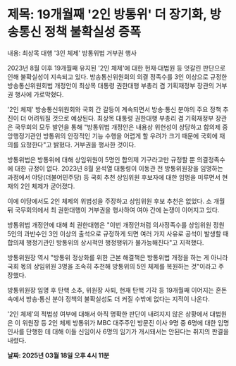 # **제목: 19개월째 '2인 방통위' 더 장기화, 방송통신 정책 불확실성 증폭**

  내용: 최상목 대행 '3인 체제' 방통위법 거부권 행사

2023년 8월 이후 19개월째 유지된 '2인 체제'에 대한 헌재·대법원 등 엇갈린 판단으로 인해 불확실성이 지속되고 있다. 방송통신위원회의 의결 정족수를 3인 이상으로 규정한 방송통신위원회법 개정안이 최상목 대통령 권한대행 부총리 겸 기획재정부 장관의 거부권 행사에 가로막혔다. 

'2인 체제' 방송통신위원회와 국회 간 갈등이 계속되면서 방송·통신 분야의 주요 정책 추진이 더 어려워질 것으로 예상된다. 최상목 대통령 권한대행 부총리 겸 기획재정부 장관은 국무회의 모두 발언을 통해 "방통위법 개정안은 내용상 위헌성이 상당하고 합의제 중앙행정기관인 방통위의 안정적인 기능 수행을 어렵게 할 우려가 크기 때문에 국회에 재의를 요청한다"고 밝혔다. 거부권을 행사한 것이다.

방통위법은 방통위에 대해 상임위원이 5명인 합의제 기구라고만 규정할 뿐 의결정족수에 대한 규정이 없다. 2023년 8월 윤석열 대통령이 이동관 전 방통위원장을 임명하는 과정에서 야당(더불어민주당) 등 국회 추천 상임위원 후보자에 대한 임명을 미루면서 현재의 2인 체제가 굳어졌다. 

이에 야당에서도 2인 체제의 위법성을 주장하고 상임위원 후보 추천은 없었다. 소 개월 뒤 국무회의에서 최 권한대행이 거부권을 행사하여 여야 간에 논쟁이 이어지고 있다. 

방통위법 개정안에 대해 최 권한대행은 "이번 개정안처럼 의사정족수를 상임위원 정원 5인의 과반수인 3인 이상의 출석으로 규정하게 되면 여러 가지 사유로 공석이 발생할 때 합의제 행정기관인 방통위의 상시적인 행정행위가 불가능해진다"고 지적했다. 

방통위원장 역시 "방통위 정상화를 위한 근본 해결책은 방통위법 개정을 하는 게 아니라 국회 몫의 상임위원 3명을 조속히 추천해 방통위의 5인 체제를 복원하는 것"이라고 주장했다. 

방통위원장 임명 후 탄핵 소추, 위원장 사퇴, 헌재 탄핵 기각 등 19개월째 이어지는 혼돈 속에서 방송·통신 분야 정책의 불확실성도 더 커질 수밖에 없다는 지적이 나온다.

'2인 체제'의 적법성 여부에 대해서 아직 명확한 판단이 내려지지 않은 상황에서 대법원은 이 위원장 등 2인 체제 방통위가 MBC 대주주인 방문진 이사 9명 중 6명에 대한 임명 인사를 단행한 데 대해 이들 신임이사 6명의 임기가 개시돼서는 안된다는 취지의 판결을 내렸다.

  **날짜: 2025년 03월 18일 오후 4시 11분**
